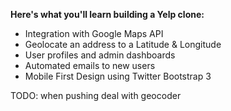 **Here's what you'll learn building a Yelp clone:**

* Integration with Google Maps API
* Geolocate an address to a Latitude & Longitude
* User profiles and admin dashboards
* Automated emails to new users
* Mobile First Design using Twitter Bootstrap 3


TODO: when pushing deal with geocoder
